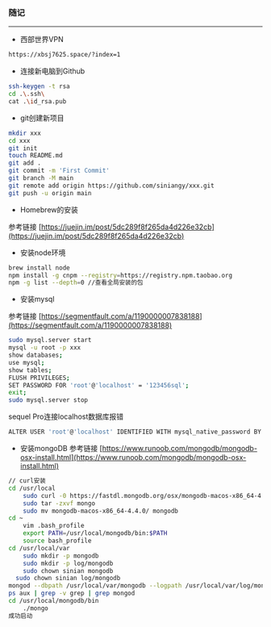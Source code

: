 ### 随记

---

- 西部世界VPN

```bash
https://xbsj7625.space/?index=1
```

- 连接新电脑到Github

```bash
ssh-keygen -t rsa
cd .\.ssh\
cat .\id_rsa.pub
```

- git创建新项目

```bash
mkdir xxx
cd xxx
git init 
touch README.md
git add .
git commit -m 'First Commit'
git branch -M main
git remote add origin https://github.com/siniangy/xxx.git
git push -u origin main
```

- Homebrew的安装

参考链接 [https://juejin.im/post/5dc289f8f265da4d226e32cb](https://juejin.im/post/5dc289f8f265da4d226e32cb)

- 安装node环境

```bash
brew install node
npm install -g cnpm --registry=https://registry.npm.taobao.org
npm -g list --depth=0 //查看全局安装的包
```

- 安装mysql

参考链接 [https://segmentfault.com/a/1190000007838188](https://segmentfault.com/a/1190000007838188)

```bash
sudo mysql.server start
mysql -u root -p xxx
show databases;
use mysql;
show tables;
FLUSH PRIVILEGES; 
SET PASSWORD FOR 'root'@'localhost' = '123456sql';
exit;
sudo mysql.server stop
```

sequel Pro连接localhost数据库报错

```bash
ALTER USER 'root'@'localhost' IDENTIFIED WITH mysql_native_password BY 'root'; // 改变root用户的加密方式，密码现在是root了
```

- 安装mongoDB
参考链接 [https://www.runoob.com/mongodb/mongodb-osx-install.html](https://www.runoob.com/mongodb/mongodb-osx-install.html)

```bash
// curl安装
cd /usr/local
	sudo curl -0 https://fastdl.mongodb.org/osx/mongodb-macos-x86_64-4.4.0.tgz --output mongo
	sudo tar -zxvf mongo
	sudo mv mongodb-macos-x86_64-4.4.0/ mongodb
cd ~
	vim .bash_profile
	export PATH=/usr/local/mongodb/bin:$PATH
	source bash_profile
cd /usr/local/var
	sudo mkdir -p mongodb
	sudo mkdir -p log/mongodb
	sudo chown sinian mongodb
  sudo chown sinian log/mongodb
mongod --dbpath /usr/local/var/mongodb --logpath /usr/local/var/log/mongodb/mongo.log --fork
ps aux | grep -v grep | grep mongod
cd /usr/local/mongodb/bin
	./mongo
成功启动
```